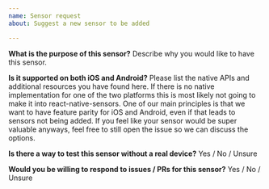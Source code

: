 ```yaml
---
name: Sensor request
about: Suggest a new sensor to be added

---
```


**What is the purpose of this sensor?**
Describe why you would like to have this sensor.

**Is it supported on both iOS and Android?**
Please list the native APIs and additional resources you have found here.
If there is no native implementation for one of the two platforms this is most likely not going to make it into react-native-sensors. One of our main principles is that we want to have feature parity for iOS and Android, even if that leads to sensors not being added. If you feel like your sensor would be super valuable anyways, feel free to still open the issue so we can discuss the options.

**Is there a way to test this sensor without a real device?**
Yes / No / Unsure

**Would you be willing to respond to issues / PRs for this sensor?**
Yes / No / Unsure
